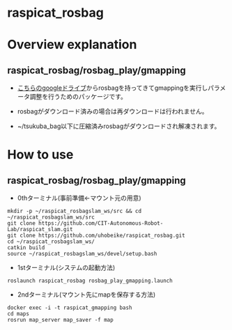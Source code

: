 # raspicat_rosbag

# Overview explanation

## raspicat_rosbag/rosbag_play/gmapping

* [こちらのgoogleドライブ](https://drive.google.com/file/d/1KuhIFHGd5TuUXpT7oKzMXzhHdzOvfY0v/view?usp=sharing)からrosbagを持ってきてgmappingを実行しパラメータ調整を行うためのパッケージです。

* rosbagがダウンロード済みの場合は再ダウンロードは行われません。

* ~/tsukuba_bag以下に圧縮済みrosbagがダウンロードされ解凍されます。

# How to use

## raspicat_rosbag/rosbag_play/gmapping

* 0thターミナル(事前準備←マウント元の用意)
```
mkdir -p ~/raspicat_rosbagslam_ws/src && cd ~/raspicat_rosbagslam_ws/src 
git clone https://github.com/CIT-Autonomous-Robot-Lab/raspicat_slam.git
git clone https://github.com/uhobeike/raspicat_rosbag.git
cd ~/raspicat_rosbagslam_ws/
catkin build
source ~/raspicat_rosbagslam_ws/devel/setup.bash
```

* 1stターミナル(システムの起動方法)
```
roslaunch raspicat_rosbag rosbag_play_gmapping.launch
```

* 2ndターミナル(マウント先にmapを保存する方法)
```
docker exec -i -t raspicat_gmapping bash
cd maps
rosrun map_server map_saver -f map
```